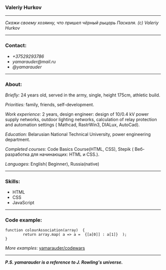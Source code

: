 ### Valeriy Hurkov
***
_Cкажи своему хозяину, что пришел чёрный рыцарь Паскаля. (c) Valeriy Hurkov_  



***

### Сontact:
* _+37529293786_ 
* _yamarauder@mail.ru_
* _@yamarauder_  


***  

### About:  

_Briefly:_ 24 years old, served in the army, single, height 175cm, athletic build.

_Priorities:_ family, friends, self-development. 

_Work experience:_ 2 years, design engineer: design of 10/0.4 kV power supply networks, outdoor lighting networks, calculation of relay protection and automation settings ( Mathcad, RastrWin3, DIALux, AutoCad). 

_Education:_ Belarusian National Technical University, power engineering department.

_Completed courses_:   Code Basics Course(HTML, CSS), Stepik ( Веб-разработка для начинающих: HTML и CSS.).

_Languages_: English( Beginner), Russia(native)
  

***  

### Skills:
+  HTML 
+  CSS 
+  JavaScript   
  
  
  
  
***  

### Code example:
 

    function colourAssociation(array)  {
            return array.map( a => a =  {[a[0]] : a[1]}  );
    }  
    
    
_More examples_: [yamarauder/codewars ](https://www.codewars.com/users/yamarauder)  





***  

___P.S. yamarauder is a reference to J. Rowling's universe.___
